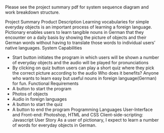 Please see the project summary pdf for system sequence diagram and work breakdown structure.

Project Summary
Product Description
Learning vocabularies for simple everyday objects is an important process of learning a
foreign language. Pictionary enables users to learn tangible nouns in German that they
encounter on a daily basis by showing the picture of objects and their German words
without having to translate those words to individual users’ native languages.
System Capabilities
- Start button initiates the program in which users will be shown a number of
everyday objects and the audio will be played for pronunciations
- By clicking on quiz button users can play a short quiz where they pick the correct
picture according to the audio
Who does it benefits?
Anyone who wants to learn easy but useful nouns in foreign language(German) for fun.
Functional Requirements
- A button to start the program
- Photos of objects
- Audio in foreign languages
- A button to start the quiz
- A button to end the program
Programming Languages
 User-Interface and Front-end: Photoshop, HTML and CSS
 Client-side-scripting: Javascript
User Story
As a user of pictionary, I expect to learn a number of words for everyday objects in
German.
